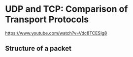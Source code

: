 # UDP and TCP: Comparison of Transport Protocols
https://www.youtube.com/watch?v=Vdc8TCESIg8

## Structure of a packet

